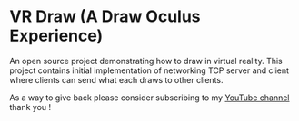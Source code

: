 # VR Draw (A Draw Oculus Experience)

An open source project demonstrating how to draw in virtual reality. This project contains initial implementation of networking TCP server and client where clients can send what each draws to other clients.

As a way to give back please consider subscribing to my [YouTube channel](https://www.youtube.com/c/dilmervalecillos?sub_cofirmation=1) thank you !